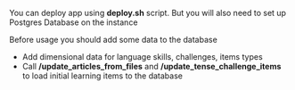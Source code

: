 You can deploy app using __deploy.sh__ script. But you will also need to set up Postgres Database on the instance

Before usage you should add some data to the database

* Add dimensional data for language skills, challenges, items types
* Call __/update_articles_from_files__ and __/update_tense_challenge_items__ to load initial learning items to the database